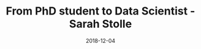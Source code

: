 ---
title: From PhD student to Data Scientist - Sarah Stolle
text:  Discover how more expertise in data analysis can broaden your career perspectives
location: D1.112
link: 
date: 2018-12-04
startTime: '16:00'
endTime: '17:00'
---